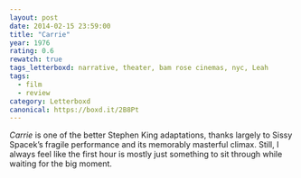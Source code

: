 ```yaml
---
layout: post 
date: 2014-02-15 23:59:00
title: "Carrie"
year: 1976
rating: 0.6
rewatch: true
tags_letterboxd: narrative, theater, bam rose cinemas, nyc, Leah
tags:
  - film
  - review
category: Letterboxd
canonical: https://boxd.it/2B8Pt
---
```


<cite>Carrie</cite> is one of the better Stephen King adaptations, thanks largely to Sissy Spacek’s fragile performance and its memorably masterful climax. Still, I always feel like the first hour is mostly just something to sit through while waiting for the big moment.